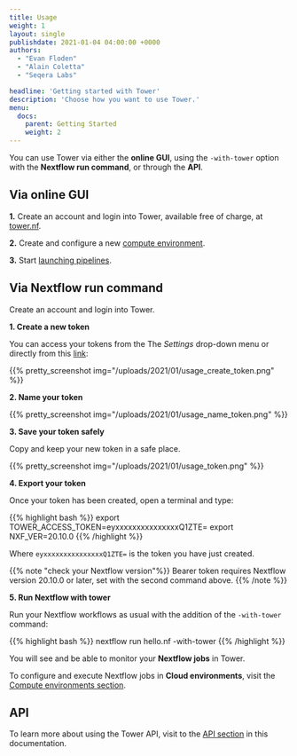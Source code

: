 ```yaml
---
title: Usage
weight: 1
layout: single
publishdate: 2021-01-04 04:00:00 +0000
authors:
  - "Evan Floden"
  - "Alain Coletta"
  - "Seqera Labs"

headline: 'Getting started with Tower'
description: 'Choose how you want to use Tower.'
menu:
  docs:
    parent: Getting Started
    weight: 2
---
```


You can use Tower via either the **online GUI**, using the `-with-tower` option with the **Nextflow run command**, or through the **API**.


## Via online GUI

**1.** Create an account and login into Tower, available free of charge, at [tower.nf](https://tower.nf).

**2.** Create and configure a new [compute environment](/docs/compute-envs/overview/).

**3.** Start [launching pipelines](/docs/launch/).

## Via Nextflow run command

Create an account and login into Tower.

**1. Create a new token**

  You can access your tokens from the The *Settings* drop-down menu or directly from this [link](https://tower.nf/tokens):

  {{% pretty_screenshot img="/uploads/2021/01/usage_create_token.png" %}}



**2. Name your token**

  {{% pretty_screenshot img="/uploads/2021/01/usage_name_token.png" %}}


**3. Save your token safely**

  Copy and keep your new token in a safe place.

  {{% pretty_screenshot img="/uploads/2021/01/usage_token.png" %}}


**4. Export your token**

Once your token has been created, open a terminal and type:

{{% highlight bash %}}
export TOWER_ACCESS_TOKEN=eyxxxxxxxxxxxxxxxQ1ZTE=
export NXF_VER=20.10.0
{{% /highlight %}}

Where `eyxxxxxxxxxxxxxxxQ1ZTE=` is the token you have just created.

{{% note "check your Nextflow version"%}}
Bearer token requires Nextflow version 20.10.0 or later, set with the second command above.
{{% /note %}}

**5. Run Nextflow with tower**

Run your Nextflow workflows as usual with the addition of the `-with-tower` command:

{{% highlight bash %}}
nextflow run hello.nf -with-tower
{{% /highlight %}}

You will see and be able to monitor your **Nextflow jobs** in Tower.

To configure and execute Nextflow jobs in **Cloud environments**, visit the [Compute environments section](/docs/compute-envs).

## API

To learn more about using the Tower API, visit to the [API section](/docs/api) in this documentation.
